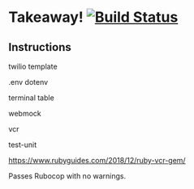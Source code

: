 # Takeaway! [![Build Status](https://travis-ci.com/StuBehan/takeaway-challenge.svg?branch=master)](https://travis-ci.com/StuBehan/takeaway-challenge)

## Instructions


twilio template 

.env dotenv 

terminal table
 
webmock 

vcr

test-unit


https://www.rubyguides.com/2018/12/ruby-vcr-gem/

Passes Rubocop with no warnings. 
